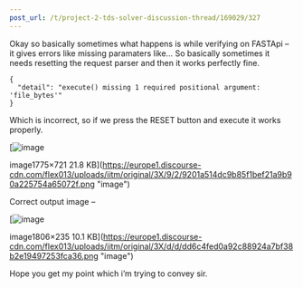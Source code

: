 ```yaml
---
post_url: /t/project-2-tds-solver-discussion-thread/169029/327
---
```

Okay so basically sometimes what happens is while verifying on FASTApi – it gives errors like missing paramaters like… So basically sometimes it needs resetting the request parser and then it works perfectly fine.

```
{
  "detail": "execute() missing 1 required positional argument: 'file_bytes'"
}

```

Which is incorrect, so if we press the RESET button and execute it works properly.

[![image](https://europe1.discourse-cdn.com/flex013/uploads/iitm/optimized/3X/9/2/9201a514dc9b85f1bef21a9b90a225754a65072f_2_690x280.png)

image1775×721 21.8 KB](https://europe1.discourse-cdn.com/flex013/uploads/iitm/original/3X/9/2/9201a514dc9b85f1bef21a9b90a225754a65072f.png "image")

Correct output image –  

[![image](https://europe1.discourse-cdn.com/flex013/uploads/iitm/optimized/3X/d/d/dd6c4fed0a92c88924a7bf38b2e19497253fca36_2_690x89.png)

image1806×235 10.1 KB](https://europe1.discourse-cdn.com/flex013/uploads/iitm/original/3X/d/d/dd6c4fed0a92c88924a7bf38b2e19497253fca36.png "image")

Hope you get my point which i’m trying to convey sir.